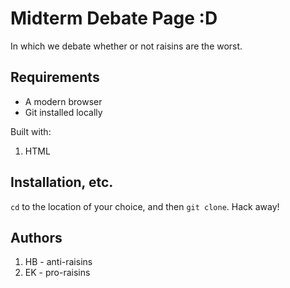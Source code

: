 # Midterm Debate Page :D
In which we debate whether or not raisins are the worst.

## Requirements
- A modern browser
- Git installed locally 

Built with: 
1. HTML

## Installation, etc. 
`cd` to the location of your choice, and then `git clone`. Hack away! 

## Authors 
1. HB - anti-raisins
2. EK - pro-raisins